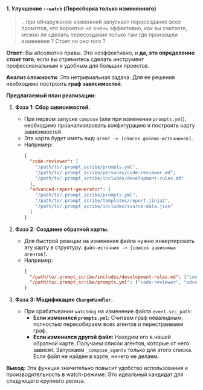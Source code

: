 #### 1. Улучшение `--watch` (Пересборка только измененного)

> ...при обнаружение изменений запускает пересоздание всех промптов, что вероятно не очень эффективно, как вы считаете, можно ли сделать пересоздание только там где произошли изменения ? Стоит ли оно того ?

**Ответ:** Вы абсолютно правы. Это неэффективно, и **да, это определенно стоит того**, если вы стремитесь сделать инструмент профессиональным и удобным для больших проектов.

**Анализ сложности:**
Это нетривиальная задача. Для ее решения необходимо построить **граф зависимостей**.

**Предлагаемый план реализации:**

1.  **Фаза 1: Сбор зависимостей.**
    *   При первом запуске `compose` (или при изменении `prompts.yml`), необходимо проанализировать конфигурацию и построить карту зависимостей.
    *   Эта карта будет иметь вид: `агент -> [список файлов-источников]`.
    *   Например:
        ```json
        {
          "code-reviewer": [
            "/path/to/.prompt_scribe/prompts.yml",
            "/path/to/.prompt_scribe/personas/code-reviewer.md",
            "/path/to/.prompt_scribe/includes/development-rules.md"
          ],
          "advanced-report-generator": [
            "/path/to/.prompt_scribe/prompts.yml",
            "/path/to/.prompt_scribe/templates/report.jinja2",
            "/path/to/.prompt_scribe/includes/source-data.json"
          ]
        }
        ```

2.  **Фаза 2: Создание обратной карты.**
    *   Для быстрой реакции на изменения файла нужно инвертировать эту карту в структуру: `файл-источник -> [список зависимых агентов]`.
    *   Например:
        ```json
        {
          "/path/to/.prompt_scribe/includes/development-rules.md": ["code-reviewer"],
          "/path/to/.prompt_scribe/prompts.yml": ["code-reviewer", "advanced-report-generator"]
        }
        ```

3.  **Фаза 3: Модификация `ChangeHandler`.**
    *   При срабатывании `watchdog` на изменение файла `event.src_path`:
        *   **Если изменился `prompts.yml`:** Считаем граф невалидным, полностью пересобираем всех агентов и перестраиваем граф.
        *   **Если изменился другой файл:** Находим его в нашей обратной карте. Получаем список агентов, которые от него зависят. Запускаем `_compose_agents` только для этого списка. Если файл не найден в карте, ничего не делаем.

**Вывод:** Эта функция значительно повысит удобство использования и производительность в watch-режиме. Это идеальный кандидат для следующего крупного релиза.